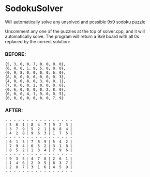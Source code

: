 # SodokuSolver
Will automatically solve any unsolved and possible 9x9 sodoku puzzle

Uncomment any one of the puzzles at the top of solver.cpp, and it will automatically solve. The program will return a 9x9 board with all 0s replaced by the correct solution:

### BEFORE:
```
{5, 3, 0, 0, 7, 0, 0, 0, 0},
{6, 0, 0, 1, 9, 5, 0, 0, 0},
{0, 9, 8, 0, 0, 0, 0, 6, 0},
{8, 0, 0, 0, 6, 0, 0, 0, 3},
{4, 0, 0, 8, 0, 3, 0, 0, 1}, 
{7, 0, 0, 0, 2, 0, 0, 0, 6},
{0, 6, 0, 0, 0, 0, 2, 8, 0},
{0, 0, 0, 4, 1, 9, 0, 0, 5},
{0, 0, 0, 0, 8, 0, 0, 7, 9}
```

### AFTER:
```
- - - - - - - - - - - - - - - -
| 5  6  1 | 8  4  7 | 9  2  3 |
| 3  7  9 | 5  2  1 | 6  8  4 |
| 4  2  8 | 9  6  3 | 1  7  5 |
- - - - - - - - - - - - - - - -
| 6  1  3 | 7  8  9 | 5  4  2 |
| 7  9  4 | 6  5  2 | 3  1  8 |
| 8  5  2 | 1  3  4 | 7  9  6 |
- - - - - - - - - - - - - - - -
| 9  3  5 | 4  7  8 | 2  6  1 |
| 1  4  6 | 2  9  5 | 8  3  7 |
| 2  8  7 | 3  1  6 | 4  5  9 |
- - - - - - - - - - - - - - - -
```
